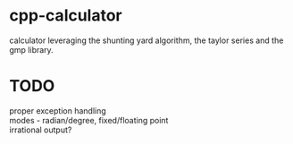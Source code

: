 # cpp-calculator
calculator leveraging the shunting yard algorithm, the taylor series and the gmp library.

# TODO
proper exception handling  
modes - radian/degree, fixed/floating point  
irrational output?  
